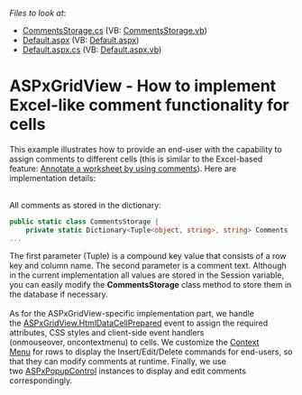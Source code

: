 <!-- default file list -->
*Files to look at*:

* [CommentsStorage.cs](./CS/App_Code/CommentsStorage.cs) (VB: [CommentsStorage.vb](./VB/App_Code/CommentsStorage.vb))
* [Default.aspx](./CS/Default.aspx) (VB: [Default.aspx](./VB/Default.aspx))
* [Default.aspx.cs](./CS/Default.aspx.cs) (VB: [Default.aspx.vb](./VB/Default.aspx.vb))
<!-- default file list end -->
# ASPxGridView - How to implement Excel-like comment functionality for cells


<p>This example illustrates how to provide an end-user with the capability to assign comments to different cells (this is similar to the Excel-based feature: <a href="https://support.office.com/en-au/article/Annotate-a-worksheet-by-using-comments-3b7065dd-531a-4ffe-8f18-8d047a6ccae7">Annotate a worksheet by using comments</a>). Here are implementation details:</p>
<br>All comments as stored in the dictionary:<br>


```cs
public static class CommentsStorage {
    private static Dictionary<Tuple<object, string>, string> Comments
...
```


<p>The first parameter (Tuple) is a compound key value that consists of a row key and column name. The second parameter is a comment text. Although in the current implementation all values are stored in the Session variable, you can easily modify the <strong>CommentsStorage</strong> class method to store them in the database if necessary.<br><br>As for the ASPxGridView-specific implementation part, we handle the <a href="https://documentation.devexpress.com/#AspNet/DevExpressWebASPxGridView_HtmlDataCellPreparedtopic">ASPxGridView.HtmlDataCellPrepared</a> event to assign the required attributes, CSS styles and client-side event handlers (onmouseover, oncontextmenu) to cells. We customize the <a href="https://documentation.devexpress.com/#AspNet/CustomDocument17125">Context Menu</a> for rows to display the Insert/Edit/Delete commands for end-users, so that they can modify comments at runtime. Finally, we use two <a href="https://documentation.devexpress.com/#AspNet/clsDevExpressWebASPxPopupControltopic">ASPxPopupControl</a> instances to display and edit comments correspondingly.</p>

<br/>


